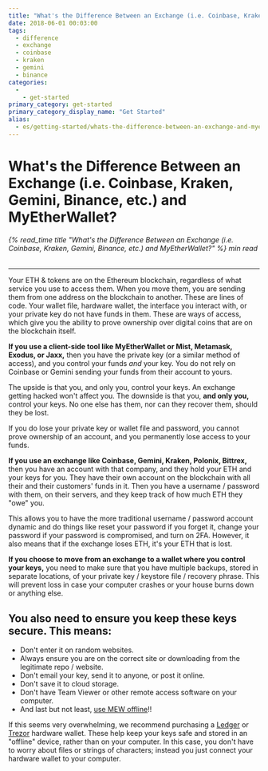 ```yaml
---
title: "What's the Difference Between an Exchange (i.e. Coinbase, Kraken, Gemini, Binance, etc.) and MyEtherWallet?"
date: 2018-06-01 00:03:00
tags:
  - difference
  - exchange
  - coinbase
  - kraken
  - gemini
  - binance
categories:
  - 
    - get-started
primary_category: get-started
primary_category_display_name: "Get Started"
alias:
  - es/getting-started/whats-the-difference-between-an-exchange-and-myetherwallet.html
---
```


# **What's the Difference Between an Exchange (i.e. Coinbase, Kraken, Gemini, Binance, etc.) and MyEtherWallet?**

###### {% read_time title "What's the Difference Between an Exchange (i.e. Coinbase, Kraken, Gemini, Binance, etc.) and MyEtherWallet?" %} min read

* * *

Your ETH & tokens are on the Ethereum blockchain, regardless of what service you use to access them. When you move them, you are sending them from one address on the blockchain to another. These are lines of code. Your wallet file, hardware wallet, the interface you interact with, or your private key do not have funds in them. These are ways of access, which give you the ability to prove ownership over digital coins that are on the blockchain itself.

**If you use a client-side tool like MyEtherWallet or Mist, Metamask, Exodus, or Jaxx,** then you have the private key (or a similar method of access), and you control your funds _and_ your key. You do not rely on Coinbase or Gemini sending your funds from their account to yours.

The upside is that you, and only you, control your keys. An exchange getting hacked won't affect you. The downside is that you, **and only you,** control your keys. No one else has them, nor can they recover them, should they be lost.

If you do lose your private key or wallet file and password, you cannot prove ownership of an account, and you permanently lose access to your funds.

**If you use an exchange like Coinbase, Gemini, Kraken, Polonix, Bittrex,** then you have an account with that company, and they hold your ETH and your keys for you. They have their own account on the blockchain with all their and their customers' funds in it. Then you have a username / password with them, on their servers, and they keep track of how much ETH they "owe" you.

This allows you to have the more traditional username / password account dynamic and do things like reset your password if you forget it, change your password if your password is compromised, and turn on 2FA. However, it also means that if the exchange loses ETH, it's your ETH that is lost.

**If you choose to move from an exchange to a wallet where you control your keys,** you need to make sure that you have multiple backups, stored in separate locations, of your private key / keystore file / recovery phrase. This will prevent loss in case your computer crashes or your house burns down or anything else.

## **You also need to ensure you keep these keys secure. This means:**

-   Don't enter it on random websites.
-   Always ensure you are on the correct site or downloading from the legitimate repo / website.
-   Don't email your key, send it to anyone, or post it online.
-   Don't save it to cloud storage.
-   Don't have Team Viewer or other remote access software on your computer.
-   And last but not least, [use MEW offline](/@@@@@@/offline/using-mew-offline/)!!

If this seems very overwhelming, we recommend purchasing a [Ledger](https://www.ledger.com/?r=fa4b) or [Trezor](https://shop.trezor.io/?a=myetherwallet.com) hardware wallet. These help keep your keys safe and stored in an "offline" device, rather than on your computer. In this case, you don't have to worry about files or strings of characters; instead you just connect your hardware wallet to your computer.
